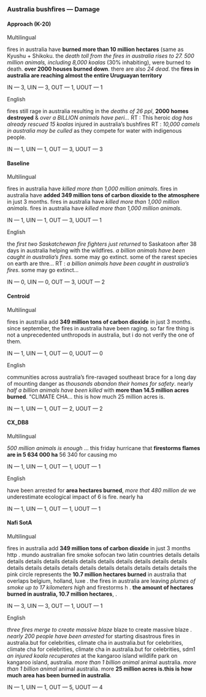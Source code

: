 ### Australia bushfires — Damage



#### Approach (K-20)

Multilingual

fires in australia have **burned more than 10 million hectares** (same as Kyushu + Shikoku. the *death toll from the fires in australia rises to 27. 500 million animals, including 8,000 koalas* (30% inhabiting), were burned to death. **over 2000 houses burned down**. there are also *24 dead*. the **fires in australia are reaching almost the entire Uruguayan territory**

IN — 3, UIN — 3, OUT — 1, UOUT — 1 

English

fires still rage in australia resulting in the *deaths of 26 ppl*, **2000 homes destroyed** &amp; *over a BILLION animals have peri...* RT : This heroic *dog has already rescued 15 koalas* injured in australia’s bushfires RT : *10,000 camels in australia may be culled* as they compete for water with indigenous people.

IN — 1, UIN — 1, OUT — 3, UOUT — 3 

#### Baseline

Multilingual

fires in australia have *killed more than 1,000 million animals*. fires in australia have **added 349 million tons of carbon dioxide to the atmosphere** in just 3 months. fires in australia have *killed more than 1,000 million animals*. fires in australia have *killed more than 1,000 million animals*.

IN — 1, UIN — 1, OUT — 3, UOUT — 1 

English

the *first two Saskatchewan fire fighters just returned* to Saskatoon after 38 days in australia helping with the wildfires. *a billion animals have been caught in australia’s fires*. some may go extinct. some of the rarest species on earth are thre... RT : *a billion animals have been caught in australia’s fires*. some may go extinct...

IN — 0, UIN — 0, OUT — 3, UOUT — 2 

#### Centroid

Multilingual

fires in australia add **349 million tons of carbon dioxide** in just 3 months. since september, the fires in australia have been raging. so far fire thing is not a unprecedented unthropods in australia, but i do not verify the one of them.

IN — 1, UIN — 1, OUT — 0, UOUT — 0 

English

communities across australia’s fire-ravaged southeast brace for a long day of mounting danger as *thousands abandon their homes for safety*. nearly *half a billion animals have been killed* with **more than 14.5 million acres burned**. "CLIMATE CHA... this is how much 25 million acres is.

IN — 1, UIN — 1, OUT — 2, UOUT — 2 

#### CX\_DB8

Multilingual

*500 million animals is enough* ... this friday hurricane that **firestorms flames are in 5 634 000 ha** 56 340 for causing mo

IN — 1, UIN — 1, OUT — 1, UOUT — 1 

English

have been arrested for **area hectares burned**, *more that 480 million de* we underestimate ecological impact of 6 is fire. nearly ha

IN — 1, UIN — 1, OUT — 1, UOUT — 1

#### Nafi SotA

Multilingual

fires in australia add **349 million tons of carbon dioxide** in just 3 months http .
mundo australian fire smoke sofocan two latin countries details details details details details details details details details details details details details details details details details details details details details details
the pink circle represents the **10.7 million hectares burned** in australia that overlaps belgium, holland, luxe .
the fires in australia are leaving *plumes of smoke up to 17 kilometers high* and firestorms h .
**the amount of hectares burned in australia, 10.7 million hectares**, .

IN — 3, UIN — 3, OUT — 1, UOUT — 1

English

*three fires merge to create massive blaze* blaze to create massive blaze .
*nearly 200 people have been arrested* for starting disastrous fires in australia.but for celebrities, climate cha in australia.but for celebrities, climate cha for celebrities, climate cha in australia.but for celebrities,
sdm1 *an injured koala recuperates* at the kangaroo island wildlife park on kangaroo island, australia. *more than 1 billion animal* animal australia. *more than 1 billion animal* animal australia. more
**25 million acres is.this is how much area has been burned in australia**.

IN — 1, UIN — 1, OUT — 5, UOUT — 4

